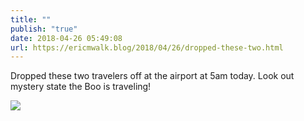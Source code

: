 ```yaml
---
title: ""
publish: "true"
date: 2018-04-26 05:49:08
url: https://ericmwalk.blog/2018/04/26/dropped-these-two.html
---
```


Dropped these two travelers off at the airport at 5am today. Look out mystery state the Boo is traveling!

![](https://ericmwalk.blog/uploads/2022/4870b8c386.jpg)